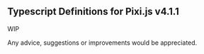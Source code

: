 ## Typescript Definitions for Pixi.js v4.1.1 ##

WIP

Any advice, suggestions or improvements would be appreciated. 